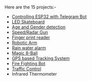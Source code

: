 Here are the 15 projects:-

- [Controlling ESP32 with Telegram Bot](https://github.com/AneeshKandi/Task-1/blob/main/MiniTask_1/Controlling%20ESP32%20with%20bot.md)
- [LED Skateboard](https://github.com/AneeshKandi/Task-1/blob/main/MiniTask_1/LED%20Skateboard.md)
- [Age and Gender detection](https://github.com/AneeshKandi/Task-1/blob/main/MiniTask_1/Age%20and%20Gender%20Recognition.md)
- [Speed/Radar Gun](https://github.com/AneeshKandi/Task-1/blob/main/MiniTask_1/speed%20gun.md)
- [Finger print reader](https://github.com/AneeshKandi/Task-1/blob/main/MiniTask_1/Fingerprint%20based%20security.md)
- [Robotic Arm](https://github.com/AneeshKandi/Task-1/blob/main/MiniTask_1/Robotic%20Arm.md)
- [Rain water alarm](https://github.com/AneeshKandi/Task-1/blob/main/MiniTask_1/Rain%20Alarm.md)
- [Magic 8-Ball](https://github.com/AneeshKandi/Task-1/blob/main/MiniTask_1/Magic%208ball.md)
- [GPS based Tracking System](https://github.com/AneeshKandi/Task-1/blob/main/MiniTask_1/GPS%20based%20tracking%20system.md)
- [Fire Fighting Bot](https://github.com/AneeshKandi/Task-1/blob/main/MiniTask_1/Fire%20Fighting%20Bot.md)
- [Traffic Control](https://github.com/AneeshKandi/Task-1/blob/main/MiniTask_1/Traffic%20Control.md)
- Infrared Thermometer
